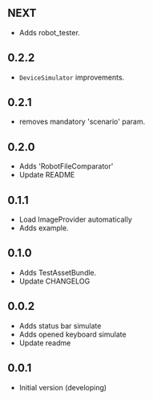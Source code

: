 ## NEXT

* Adds robot_tester.

## 0.2.2

* `DeviceSimulator` improvements.

## 0.2.1

* removes mandatory 'scenario' param.

## 0.2.0

* Adds 'RobotFileComparator'
* Update README

## 0.1.1

* Load ImageProvider automatically
* Adds example.

## 0.1.0

* Adds TestAssetBundle.
* Update CHANGELOG

## 0.0.2

* Adds status bar simulate
* Adds opened keyboard simulate
* Update readme

## 0.0.1

* Initial version (developing)
